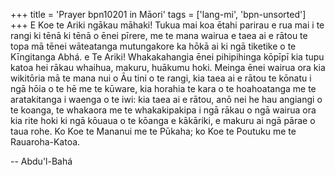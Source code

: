 +++
title = 'Prayer bpn10201 in Māori'
tags = ['lang-mi', 'bpn-unsorted']
+++
E Koe te Ariki ngākau māhaki! Tukua mai koa ētahi parirau e rua mai i te rangi ki tēnā ki tēnā o ēnei pīrere, me te mana wairua e taea ai e rātou te topa mā tēnei wāteatanga mutungakore ka hōkā ai ki ngā tiketike o te Kīngitanga Abhá. e Te Ariki! Whakakahangia ēnei pihipihinga kōpīpī kia tupu katoa hei rākau whaihua, makuru, huākumu hoki. Meinga ēnei wairua ora kia wikitōria mā te mana nui o Āu tini o te rangi, kia taea ai e rātou te kōnatu i ngā hōia o te hē me te kūware, kia horahia te kara o te hoahoatanga me te aratakitanga i waenga o te iwi: kia taea ai e rātou, anō nei he hau angiangi o te koanga, te whakaora me te whakakipakipa i ngā rākau o ngā wairua ora kia rite hoki ki ngā kōuaua o te kōanga e kākāriki, e makuru ai ngā pārae o taua rohe. Ko Koe te Mananui me te Pūkaha; ko Koe te Poutuku me te Rauaroha-Katoa.

-- Abdu'l-Bahá
